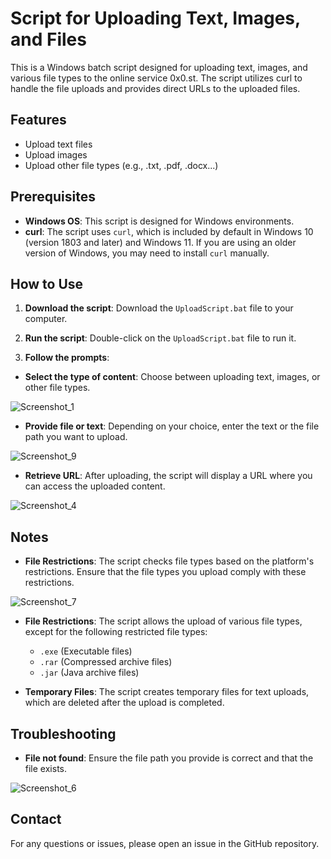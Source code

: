 # Script for Uploading Text, Images, and Files

This is a Windows batch script designed for uploading text, images, and various file types to the online service 0x0.st. The script utilizes curl to handle the file uploads and provides direct URLs to the uploaded files.

## Features

- Upload text files
- Upload images
- Upload other file types (e.g., .txt, .pdf, .docx...)

## Prerequisites

- **Windows OS**: This script is designed for Windows environments.
- **curl**: The script uses `curl`, which is included by default in Windows 10 (version 1803 and later) and Windows 11. If you are using an older version of Windows, you may need to install `curl` manually.

## How to Use

1. **Download the script**: Download the `UploadScript.bat` file to your computer.

2. **Run the script**: Double-click on the `UploadScript.bat` file to run it.

3. **Follow the prompts**:
- **Select the type of content**: Choose between uploading text, images, or other file types.

![Screenshot_1](https://github.com/user-attachments/assets/89cd2100-d4e8-4d98-9ff5-af0ee2012102)

- **Provide file or text**: Depending on your choice, enter the text or the file path you want to upload.

![Screenshot_9](https://github.com/user-attachments/assets/674093e2-93f7-458e-8a5f-6a27ccb860f0)

- **Retrieve URL**: After uploading, the script will display a URL where you can access the uploaded content.

![Screenshot_4](https://github.com/user-attachments/assets/0bd5a72e-769e-49f0-99b9-9f9d38463c8e)

## Notes

- **File Restrictions**: The script checks file types based on the platform's restrictions. Ensure that the file types you upload comply with these restrictions.

![Screenshot_7](https://github.com/user-attachments/assets/db2d0b91-f7ae-4e83-850f-61eda0d55dfa)

- **File Restrictions**: The script allows the upload of various file types, except for the following restricted file types:
  - `.exe` (Executable files)
  - `.rar` (Compressed archive files)
  - `.jar` (Java archive files)

- **Temporary Files**: The script creates temporary files for text uploads, which are deleted after the upload is completed.

## Troubleshooting

- **File not found**: Ensure the file path you provide is correct and that the file exists.

![Screenshot_6](https://github.com/user-attachments/assets/302c31a7-0603-4f63-9445-e97ab7ceef4d)

## Contact

For any questions or issues, please open an issue in the GitHub repository.
